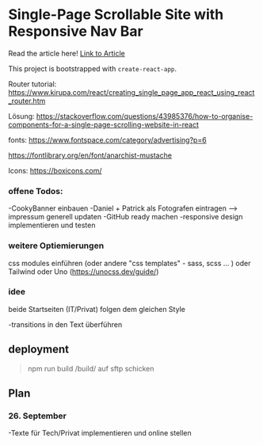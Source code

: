 # Single-Page Scrollable Site with Responsive Nav Bar

Read the article here! [Link to Article](https://medium.com/geekculture/scrollable-single-page-site-navigation-with-react-custom-hooks-4e7af716f6b1)

This project is bootstrapped with `create-react-app`.

Router tutorial:
https://www.kirupa.com/react/creating_single_page_app_react_using_react_router.htm

Lösung:
https://stackoverflow.com/questions/43985376/how-to-organise-components-for-a-single-page-scrolling-website-in-react

fonts:
https://www.fontspace.com/category/advertising?p=6

https://fontlibrary.org/en/font/anarchist-mustache

Icons: 
https://boxicons.com/

### offene Todos:

-CookyBanner einbauen
-Daniel + Patrick als Fotografen eintragen --> impressum generell updaten
-GitHub ready machen
-responsive design implementieren und testen 

### weitere Optiemierungen

css modules einführen (oder andere "css templates" - sass, scss ... )
oder Tailwind oder Uno (https://unocss.dev/guide/)

### idee
beide Startseiten (IT/Privat) folgen dem gleichen Style 

-transitions in den Text überführen


## deployment

> npm run build 
> /build/ auf sftp schicken 

## Plan
### 26. September
-Texte für Tech/Privat implementieren und online stellen 